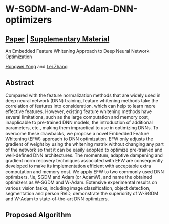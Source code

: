 # W-SGDM-and-W-Adam-DNN-optimizers
## [Paper](http://www4.comp.polyu.edu.hk/~cslzhang/paper/ECCV2022-EFW.pdf) | [Supplementary Material](http://www4.comp.polyu.edu.hk/~cslzhang/paper/ECCV2022-EFW-supp.pdf)
An Embedded Feature Whitening Approach to Deep Neural Network Optimization

[Hongwei Yong](https://sites.google.com/view/yonghongwei-homepage) and [Lei Zhang](https://www4.comp.polyu.edu.hk/~cslzhang/)

## Abstract 
Compared with the feature normalization methods that are widely used in deep neural network (DNN) training, feature whitening methods take the correlation of features into consideration, which can help to learn more effective features. However, existing feature whitening methods have several limitations, such as the large computation and memory cost, inapplicable to pre-trained DNN models, the introduction of additional parameters, etc., making them impractical to use in optimizing DNNs. To overcome these drawbacks, we propose a novel Embedded Feature Whitening (EFW) approach to DNN optimization. EFW only adjusts the gradient of weight by using the whitening matrix without changing any part of the network so that it can be easily adopted to optimize pre-trained and well-defined DNN architectures. The momentum, adaptive dampening and gradient norm recovery techniques associated with EFW are consequently developed to make its implementation efficient with acceptable extra computation and memory cost. We apply EFW to two commonly used DNN optimizers, \ie, SGDM and Adam (or AdamW), and name the obtained optimizers as W-SGDM and W-Adam. Extensive experimental results on various vision tasks, including image classification, object detection, segmentation and person ReID, demonstrate the superiority of W-SGDM and W-Adam to state-of-the-art DNN optimizers.

## Proposed Algorithm
